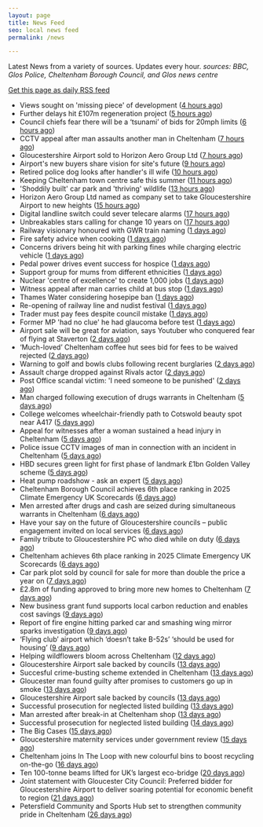 ```yaml
---
layout: page
title: News Feed
seo: local news feed
permalink: /news

---
```


Latest News from a variety of sources. Updates every hour.
_sources: BBC, Glos Police, Cheltenham Borough Council, and Glos news centre_

[Get this page as daily RSS feed](/daily.rss)

<!-- news_marker starts -->
- Views sought on 'missing piece' of development ([4 hours ago](https://www.bbc.com/news/articles/cp3k7xwp95go))
- Further delays hit £107m regeneration project ([5 hours ago](https://www.bbc.com/news/articles/c89eqdz32kwo))
- Council chiefs fear there will be a ‘tsunami’ of bids for 20mph limits ([6 hours ago](https://gloucesternewscentre.co.uk/council-chiefs-fear-there-will-be-a-tsunami-of-bids-for-20mph-limits/))
- CCTV appeal after man assaults another man in Cheltenham ([7 hours ago](https://gloucesternewscentre.co.uk/cctv-appeal-after-man-assaults-another-man-in-cheltenham/))
- Gloucestershire Airport sold to Horizon Aero Group Ltd ([7 hours ago](https://gloucesternewscentre.co.uk/gloucestershire-airport-sold-to-horizon-aero-group-ltd/))
- Airport's new buyers share vision for site's future ([9 hours ago](https://www.bbc.com/news/articles/c4g2v21844yo))
- Retired police dog looks after handler's ill wife ([10 hours ago](https://www.bbc.com/news/articles/c4g2v3x9388o))
- Keeping Cheltenham town centre safe this summer ([11 hours ago](https://www.cheltenham.gov.uk/news/article/3032/keeping_cheltenham_town_centre_safe_this_summer))
- 'Shoddily built' car park and 'thriving' wildlife ([13 hours ago](https://www.bbc.com/news/articles/cvg8rq85vzmo))
- Horizon Aero Group Ltd named as company set to take Gloucestershire Airport to new heights ([15 hours ago](https://www.cheltenham.gov.uk/news/article/3031/horizon_aero_group_ltd_named_as_company_set_to_take_gloucestershire_airport_to_new_heights))
- Digital landline switch could sever telecare alarms ([17 hours ago](https://www.bbc.com/news/articles/cp3lv71vknxo))
- Unbreakables stars calling for change 10 years on ([17 hours ago](https://www.bbc.com/news/articles/cvg68140vnyo))
- Railway visionary honoured with GWR train naming ([1 days ago](https://www.bbc.com/news/articles/c628n9g1023o))
- Fire safety advice when cooking ([1 days ago](https://gloucesternewscentre.co.uk/fire-safety-advice-when-cooking/))
- Concerns drivers being hit with parking fines while charging electric vehicle ([1 days ago](https://gloucesternewscentre.co.uk/concerns-drivers-being-hit-with-parking-fines-while-charging-electric-vehicle/))
- Pedal power drives event success for hospice ([1 days ago](https://gloucesternewscentre.co.uk/pedal-power-drives-event-success-for-hospice/))
- Support group for mums from different ethnicities ([1 days ago](https://www.bbc.com/news/articles/czdv0mel46do))
- Nuclear 'centre of excellence' to create 1,000 jobs ([1 days ago](https://www.bbc.com/news/articles/c62d310pmldo))
- Witness appeal after man carries child at bus stop ([1 days ago](https://www.bbc.com/news/articles/cvg4jlnxl8vo))
- Thames Water considering hosepipe ban ([1 days ago](https://www.bbc.com/news/articles/cren3llr9ndo))
- Re-opening of railway line and nudist festival ([1 days ago](https://www.bbc.com/news/articles/c9qxe335240o))
- Trader must pay fees despite council mistake ([1 days ago](https://www.bbc.com/news/articles/cz7ln9l7q2qo))
- Former MP 'had no clue' he had glaucoma before test ([1 days ago](https://www.bbc.com/news/articles/cz099gpz94xo))
- Airport sale will be great for aviation, says Youtuber who conquered fear of flying at Staverton ([2 days ago](https://gloucesternewscentre.co.uk/airport-sale-will-be-great-for-aviation-says-youtuber-who-conquered-fear-of-flying-at-staverton/))
- ‘Much-loved’ Cheltenham coffee hut sees bid for fees to be waived rejected ([2 days ago](https://gloucesternewscentre.co.uk/much-loved-cheltenham-coffee-hut-sees-bid-for-fees-to-be-waived-rejected/))
- Warning to golf and bowls clubs following recent burglaries ([2 days ago](https://gloucesternewscentre.co.uk/warning-to-golf-and-bowls-clubs-following-recent-burglaries/))
- Assault charge dropped against Rivals actor ([2 days ago](https://www.bbc.com/news/articles/cjwny480zl6o))
- Post Office scandal victim: 'I need someone to be punished' ([2 days ago](https://www.bbc.com/news/articles/cx244zk2jppo))
- Man charged following execution of drugs warrants in Cheltenham ([5 days ago](https://gloucesternewscentre.co.uk/man-charged-following-execution-of-drugs-warrants-in-cheltenham-2/))
- College welcomes wheelchair-friendly path to Cotswold beauty spot near A417 ([5 days ago](https://gloucesternewscentre.co.uk/college-welcomes-wheelchair-friendly-path-to-cotswold-beauty-spot-near-a417/))
- Appeal for witnesses after a woman sustained a head injury in Cheltenham ([5 days ago](https://gloucesternewscentre.co.uk/appeal-for-witnesses-after-a-woman-sustained-a-head-injury-in-cheltenham/))
- Police issue CCTV images of man in connection with an incident in Cheltenham ([5 days ago](https://gloucesternewscentre.co.uk/police-issue-cctv-images-of-man-in-connection-with-an-incident-in-cheltenham/))
- HBD secures green light for first phase of landmark £1bn Golden Valley scheme ([5 days ago](https://www.cheltenham.gov.uk/news/article/3030/hbd_secures_green_light_for_first_phase_of_landmark_1bn_golden_valley_scheme))
- Heat pump roadshow - ask an expert ([5 days ago](https://www.cheltenham.gov.uk/news/article/3029/heat_pump_roadshow_-_ask_an_expert))
- Cheltenham Borough Council achieves 6th place ranking in 2025 Climate Emergency UK Scorecards ([6 days ago](https://gloucesternewscentre.co.uk/cheltenham-borough-council-achieves-6th-place-ranking-in-2025-climate-emergency-uk-scorecards/))
- Men arrested after drugs and cash are seized during simultaneous warrants in Cheltenham ([6 days ago](https://gloucesternewscentre.co.uk/men-arrested-after-drugs-and-cash-are-seized-during-simultaneous-warrants-in-cheltenham/))
- Have your say on the future of Gloucestershire councils – public engagement invited on local services ([6 days ago](https://gloucesternewscentre.co.uk/have-your-say-on-the-future-of-gloucestershire-councils-public-engagement-invited-on-local-services/))
- Family tribute to Gloucestershire PC who died while on duty ([6 days ago](https://gloucesternewscentre.co.uk/family-tribute-to-gloucestershire-pc-who-died-while-on-duty/))
- Cheltenham achieves 6th place ranking in 2025 Climate Emergency UK Scorecards ([6 days ago](https://www.cheltenham.gov.uk/news/article/3028/cheltenham_achieves_6th_place_ranking_in_2025_climate_emergency_uk_scorecards))
- Car park plot sold by council for sale for more than double the price a year on ([7 days ago](https://gloucesternewscentre.co.uk/car-park-plot-sold-by-council-for-sale-for-more-than-double-the-price-a-year-on/))
- £2.8m of funding approved to bring more new homes to Cheltenham ([7 days ago](https://www.cheltenham.gov.uk/news/article/3027/28m_of_funding_approved_to_bring_more_new_homes_to_cheltenham))
- New business grant fund supports local carbon reduction and enables cost savings ([9 days ago](https://www.cheltenham.gov.uk/news/article/3026/new_business_grant_fund_supports_local_carbon_reduction_and_enables_cost_savings))
- Report of fire engine hitting parked car and smashing wing mirror sparks investigation ([9 days ago](https://gloucesternewscentre.co.uk/report-of-fire-engine-hitting-parked-car-and-smashing-wing-mirror-sparks-investigation/))
- ‘Flying club’ airport which ‘doesn’t take B-52s’ ‘should be used for housing’ ([9 days ago](https://gloucesternewscentre.co.uk/flying-club-airport-which-doesnt-take-b-52s-should-be-used-for-housing/))
- Helping wildflowers bloom across Cheltenham ([12 days ago](https://www.cheltenham.gov.uk/news/article/3025/helping_wildflowers_bloom_across_cheltenham))
- Gloucestershire Airport sale backed by councils ([13 days ago](https://gloucesternewscentre.co.uk/gloucestershire-airport-sale-backed-by-councils/))
- Succesful crime-busting scheme extended in Cheltenham ([13 days ago](https://gloucesternewscentre.co.uk/succesful-crime-busting-scheme-extended-in-cheltenham/))
- Gloucester man found guilty after promises to customers go up in smoke ([13 days ago](https://gloucesternewscentre.co.uk/gloucester-man-found-guilty-after-promises-to-customers-go-up-in-smoke/))
- Gloucestershire Airport sale backed by councils ([13 days ago](https://www.cheltenham.gov.uk/news/article/3024/gloucestershire_airport_sale_backed_by_councils))
- Successful prosecution for neglected listed building ([13 days ago](https://gloucesternewscentre.co.uk/successful-prosecution-for-neglected-listed-building/))
- Man arrested after break-in at Cheltenham shop ([13 days ago](https://gloucesternewscentre.co.uk/man-arrested-after-break-in-at-cheltenham-shop/))
- Successful prosecution for neglected listed building ([14 days ago](https://www.cheltenham.gov.uk/news/article/3023/successful_prosecution_for_neglected_listed_building))
- The Big Cases ([15 days ago](https://www.bbc.co.uk/iplayer/episode/m001z7w2))
- Gloucestershire maternity services under government review ([15 days ago](https://www.bbc.co.uk/sounds/play/p0ll39jx))
- Cheltenham joins In The Loop with new colourful bins to boost recycling on-the-go ([16 days ago](https://www.cheltenham.gov.uk/news/article/3022/cheltenham_joins_in_the_loop_with_new_colourful_bins_to_boost_recycling_on-the-go))
- Ten 100-tonne beams lifted for UK’s largest eco-bridge ([20 days ago](https://www.bbc.co.uk/sounds/play/p0lk57bp))
- Joint statement with Gloucester City Council: Preferred bidder for Gloucestershire Airport to deliver soaring potential for economic benefit to region ([21 days ago](https://www.cheltenham.gov.uk/news/article/3021/joint_statement_with_gloucester_city_council_preferred_bidder_for_gloucestershire_airport_to_deliver_soaring_potential_for_economic_benefit_to_region))
- Petersfield Community and Sports Hub set to strengthen community pride in Cheltenham ([26 days ago](https://www.cheltenham.gov.uk/news/article/3020/petersfield_community_and_sports_hub_set_to_strengthen_community_pride_in_cheltenham))

<!-- news_marker ends -->
